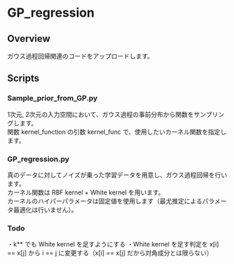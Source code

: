 # GP_regression

## Overview
ガウス過程回帰関連のコードをアップロードします。

## Scripts
### Sample_prior_from_GP.py
1次元, 2次元の入力空間において、ガウス過程の事前分布から関数をサンプリングします。  
関数 kernel_function の引数 kernel_func で、使用したいカーネル関数を指定します。  

### GP_regression.py
真のデータに対してノイズが乗った学習データを用意し、ガウス過程回帰を行います。  
カーネル関数は RBF kernel + White kernel を用います。  
カーネルのハイパーパラメータは固定値を使用します（最尤推定によるパラメータ最適化は行いません）。

### Todo
・k** でも White kernel を足すようにする
・White kernel を足す判定を x[i] == x[j] から i == j に変更する（x[i] == x[j] だから対角成分とは限らない）
